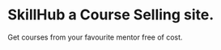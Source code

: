 <h1>SkillHub a Course Selling site.</h1>
<p>Get courses from your favourite mentor free of cost.</p>
